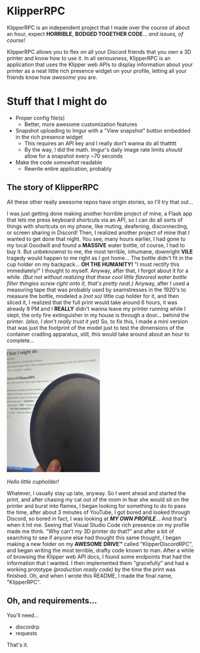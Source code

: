 # KlipperRPC

KlipperRPC is an independent project that I made over the course of about an hour, expect **HORRIBLE**, **BODGED TOGETHER CODE**... *and issues, of course!*

KlipperRPC allows you to flex on all your Discord friends that you own a 3D printer and know how to use it. In all seriousness, KlipperRPC is an application that uses the Klipper web APIs to display information about your printer as a neat little rich presence widget on your profile, letting all your friends know how *awesome* you are.

# Stuff that I might do
 - Proper config file(s)
	 - Better, more awesome customization features
 - Snapshot uploading to Imgur with a "View snapshot" button embedded in the rich presence widget
	 - This requires an API key and I really don't wanna do all thattttt
	 - By the way, I did the math. Imgur's daily image rate limits *should* allow for a snapshot every ~70 seconds
 - Make the code *somewhat* readable
	 - Rewrite entire application, probably

## The story of KlipperRPC
All these other really awesome repos have origin stories, so I'll try that out...

I was just getting done making another horrible project of mine, a Flask app that lets me press keyboard shortcuts via an API, so I can do all sorts of things with shortcuts on my phone, like muting, deafening, disconnecting, or screen sharing in Discord! Then, I realized another project of mine that I wanted to get done that night. You see, many hours earlier, I had gone to my local Goodwill and found a **MASSIVE** water bottle, of course, I had to buy it. But unbeknownst to me, the most terrible, inhumane, downright **VILE** tragedy would happen to me right as I got home... The bottle didn't fit in the cup holder on my backpack... **OH THE HUMANITY!** "I must rectify this immediately!" I thought to myself. Anyway, after that, I forgot about it for a while. *(But not without realizing that these cool little flavored water bottle filter thingies screw right onto it, that's pretty neat.)* Anyway, after I used a measuring tape that was probably used by seamstresses in the 1920's to measure the bottle, modeled a *(not so)* little cup holder for it, and then sliced it, I realized that the full print would take around 6 hours, it was already 9 PM and I **REALLY** didn't wanna leave my printer running while I slept, the only fire extinguisher in my house is through a door... behind the printer. *(also, I don't really trust it yet)* So, to fix this, I made a mini version that was just the footprint of the model just to test the dimensions of the container cradling apparatus, still, this would take around about an hour to complete... 

<img src="https://github.com/404CrypticNotFound/KlipperRPC/blob/main/images/mini-cupholder.jpg?raw=true" width="250" height="330">

*Hello little cupholder!*

Whatever, I usually stay up late, anyway. So I went ahead and started the print, and after chasing my cat out of the room in fear she would sit on the printer and burst into flames, I began looking for something to do to pass the time, after about 3 minutes of YouTube, I got bored and looked through Discord, so bored in fact, I was looking at ***MY OWN PROFILE***... And that's when it hit me. Seeing that Visual Studio Code rich presence on my profile made me think. "Why can't my 3D printer do that?" and after a bit of searching to see if anyone else had thought this same thought, I began making a new folder on my **AWESOME DRIVE™** called "KlipperDiscordRPC", and began writing the most terrible, drafty code known to man. After a while of browsing the Klipper web API docs, I found some endpoints that had the information that I wanted. I then implemented them "gracefully" and had a working prototype *(production ready code)* by the time the print was finished. Oh, and when I wrote this README, I made the final name, "KlipperRPC".

## Oh, and requirements...

You'll need...
 - discordrp
 - requests

That's it.
